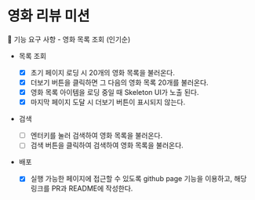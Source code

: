 # 영화 리뷰 미션

🎯 기능 요구 사항 - 영화 목록 조회 (인기순)

- 목록 조회

  - [x] 초기 페이지 로딩 시 20개의 영화 목록을 불러온다.
  - [x] 더보기 버튼을 클릭하면 그 다음의 영화 목록 20개를 불러온다.
  - [x] 영화 목록 아이템을 로딩 중일 때 Skeleton UI가 노출 된다.
  - [x] 마지막 페이지 도달 시 더보기 버튼이 표시되지 않는다.

- 검색

  - [ ] 엔터키를 눌러 검색하여 영화 목록을 불러온다.
  - [ ] 검색 버튼을 클릭하여 검색하여 영화 목록을 불러온다.

- 배포
  - [x] 실행 가능한 페이지에 접근할 수 있도록 github page 기능을 이용하고, 해당 링크를 PR과 README에 작성한다.
